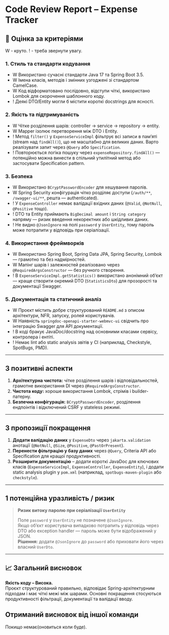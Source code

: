 # Code Review Report – Expense Tracker

## 🔎 Оцінка за критеріями
W - круто.
! - треба звернути увагу.
### 1. Стиль та стандарти кодування
- W Використано сучасні стандарти Java 17 та Spring Boot 3.5.
- W Імена класів, методів і змінних узгоджені зі стандартом CamelCase.
- W Код відформатовано послідовно, відступи чіткі, використано Lombok для скорочення шаблонного коду.
- ! Деякі DTO/Entity могли б містити короткі docstrings для ясності.

### 2. Якість та підтримуваність
- W Чітке розділення шарів: controller → service → repository → entity.
- W Mapper ізолює перетворення між DTO і Entity.
- ! Метод `filter()` у `ExpenseServiceImpl` фільтрує всі записи в пам’яті (stream над `findAll()`), що не масштабно для великих даних. Варто реалізувати запит через `@Query` або `Specification`.
- ! Повторюється логіка пошуку через `expenseRepository.findAll()` — потенційно можна винести в спільний утилітний метод або застосувати Specification pattern.

### 3. Безпека
- W Використано `BCryptPasswordEncoder` для хешування паролів.
- W Spring Security конфігурація чітко розділяє доступи (`/auth/**`, `/swagger-ui/**`, решта — authenticated).
- ! У `ExpenseController` немає валідації вхідних даних (`@Valid`, `@NotNull`, `@Positive` тощо).
- ! DTO та Entity приймають `BigDecimal amount` і `String category` напряму — ризик введення некоректних або шкідливих даних.
- ! Не видно `@JsonIgnore` на полі `password` у `UserEntity`, тому пароль може потрапити у відповідь при серіалізації.

### 4. Використання фреймворків
- W Використано Spring Boot, Spring Data JPA, Spring Security, Lombok — грамотно та без надмірностей.
- W Мапінг шарів і залежностей реалізовано через `@RequiredArgsConstructor` — без ручного створення.
- ! В `ExpenseServiceImpl.getStatistics()` використано анонімний об’єкт — краще створити окремий DTO (`StatisticsDto`) для прозорості та документації Swagger.

### 5. Документація та статичний аналіз
- W Проєкт містить добре структурований `README.md` з описом архітектури, NFR, запуску, ролей користувачів.
- W Наявність `springdoc-openapi-starter-webmvc-ui` свідчить про інтеграцію Swagger для API документації.
- ! В коді бракує JavaDoc/docstring над основними класами сервісу, контролера і ентіті.
- ! Немає lint або static analysis звітів у CI (наприклад, Checkstyle, SpotBugs, PMD).

---

##  3 позитивні аспекти
1. **Архітектурна чистота:** чітке розділення шарів і відповідальностей, грамотне використання DI через `@RequiredArgsConstructor`.  
2. **Чистота коду:** хороше використання Lombok, стрімів і builder-патерну.  
3. **Безпечна конфігурація:** `BCryptPasswordEncoder`, розділення ендпоінтів і відключений CSRF у stateless режимі.

---

##  3 пропозиції покращення
1. **Додати валідацію даних** у `ExpenseDto` через `jakarta.validation` анотації (`@NotNull`, `@Size`, `@Positive`, `@PastOrPresent`).  
2. **Перенести фільтрацію у базу даних** через `@Query`, Criteria API або Specification для кращої продуктивності.  
3. **Розширити документацію** – додати короткі JavaDoc для ключових класів (`ExpenseServiceImpl`, `ExpenseController`, `ExpenseEntity`), і додати static analysis plugin у `pom.xml` (наприклад, `spotbugs-maven-plugin` або `checkstyle`).

---

##  1 потенційна уразливість / ризик
> **Ризик витоку паролю при серіалізації `UserEntity`**
>
> Поле `password` у `UserEntity` не позначене `@JsonIgnore`.  
> Якщо об’єкт користувача випадково потрапить у відповідь через DTO або exception handler — пароль може бути відображений у JSON.  
> **Рішення:** додати `@JsonIgnore` до `password` або приховати його через власний `UserDto`.

---

## 📈 Загальний висновок
**Якість коду – Висока.**  
Проєкт структурований правильно, відповідає Spring-архітектурним підходам і має чіткі межі між шарами. Основні покращення стосуються продуктивності фільтрації, документації та валідації вводу.


## Отриманий висновок від іншої команди
Покищо немає(оновиться коли буде).